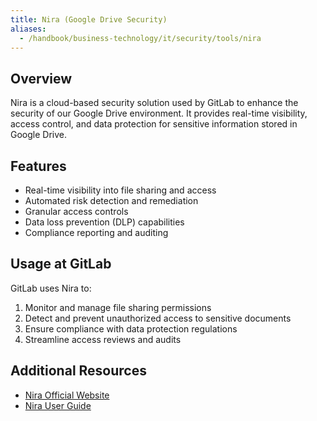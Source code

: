 ```yaml
---
title: Nira (Google Drive Security)
aliases:
  - /handbook/business-technology/it/security/tools/nira
---
```


## Overview

Nira is a cloud-based security solution used by GitLab to enhance the security of our Google Drive environment. It provides real-time visibility, access control, and data protection for sensitive information stored in Google Drive.

## Features

- Real-time visibility into file sharing and access
- Automated risk detection and remediation
- Granular access controls
- Data loss prevention (DLP) capabilities
- Compliance reporting and auditing

## Usage at GitLab

GitLab uses Nira to:

1. Monitor and manage file sharing permissions
2. Detect and prevent unauthorized access to sensitive documents
3. Ensure compliance with data protection regulations
4. Streamline access reviews and audits

## Additional Resources

- [Nira Official Website](https://www.nira.com/)
- [Nira User Guide](https://help.nira.com/)
